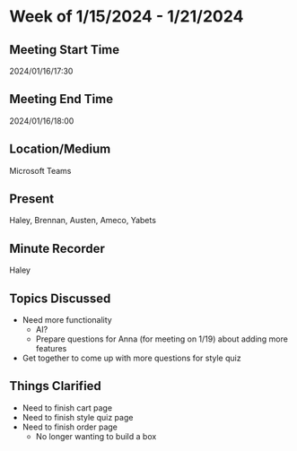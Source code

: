 # Week of 1/15/2024 - 1/21/2024

## Meeting Start Time
2024/01/16/17:30

## Meeting End Time
2024/01/16/18:00

## Location/Medium
Microsoft Teams

## Present
Haley, Brennan, Austen, Ameco, Yabets

## Minute Recorder
Haley

## Topics Discussed
* Need more functionality
  * AI?
  * Prepare questions for Anna (for meeting on 1/19) about adding more features
* Get together to come up with more questions for style quiz

## Things Clarified
* Need to finish cart page
* Need to finish style quiz page
* Need to finish order page
  * No longer wanting to build a box